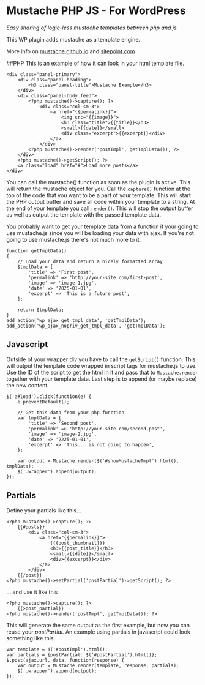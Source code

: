 # Mustache PHP JS - For WordPress
*Easy sharing of logic-less mustache templates between php and js.*

This WP plugin adds mustache as a template engine.

More info on [mustache.github.io](http://mustache.github.io) and [sitepoint.com](http://www.sitepoint.com/sharing-templates-between-php-and-javascript)

##PHP
This is an example of how it can look in your html template file.

```
<div class="panel-primary">
    <div class="panel-heading">
        <h3 class="panel-title">Mustache Example</h3>
    </div>
    <div class="panel-body feed">
        <?php mustache()->capture(); ?>
            <div class="col-sm-3">
                <a href="{{permalink}}">
                    <img src="{{image}}">
                    <h3 class="title">{{title}}</h3>
                    <small>{{date}}</small>
                    <div class="excerpt">{{excerpt}}</div>
                </a>
            </div>
        <?php mustache()->render('postTmpl', getTmplData()); ?>
    </div>
    <?php mustache()->getScript(); ?>
    <a class="load" href="#">Load more posts</a>
</div>
```
You can call the mustache() function as soon as the plugin is active. This will return the mustache object for you. Call the ```capture()``` function at the top of the code that you want to be a part of your template. This will start the PHP output buffer and save all code within your template to a string. At the end of your template you call ```render()```. This will stop the output buffer as well as output the template with the passed template data.

You probably want to get your template data from a function if your going to use mustache.js since you will be loading your data with ajax. If you're not going to use mustache.js there's not much more to it.
```
function getTmplData()
{
    // Load your data and return a nicely formatted array
    $tmplData = [
        'title' => 'First post',
        'permalink' => 'http://your-site.com/first-post',
        'image' => 'image-1.jpg',
        'date' => '2025-01-01',
        'excerpt' => 'This is a future post',
    ];

    return $tmplData;
}
add_action('wp_ajax_get_tmpl_data', 'getTmplData');
add_action('wp_ajax_nopriv_get_tmpl_data', 'getTmplData');
```

## Javascript
Outside of your wrapper div you have to call the ```getScript()``` function. This will output the template code wrapped in script tags for mustache.js to use. Use the ID of the script to get the html in it and pass that to ```Mustache.render``` together with your template data. Last step is to append (or maybe replace) the new content.

```
$('a#load').click(function(e) {
    e.preventDefault();

    // Get this data from your php function
    var tmplData = {
        'title' => 'Second post',
        'permalink' => 'http://your-site.com/second-post',
        'image' => 'image-2.jpg',
        'date' => '2225-01-01',
        'excerpt' => 'This... is not going to happen',
    };

    var output = Mustache.render($('#showMustacheTmpl').html(), tmplData);
    $('.wrapper').append(output);
});
```

## Partials
Define your partials like this...
```
<?php mustache()->capture(); ?>
    {{#posts}}
        <div class="col-sm-3">
            <a href="{{permalink}}">
                {{{post_thumbnail}}}
                <h3>{{post_title}}</h3>
                <small>{{date}}</small>
                <div>{{excerpt}}</div>
            </a>
        </div>
    {{/post}}
<?php mustache()->setPartial('postPartial')->getScript(); ?>
```
... and use it like this
```
<?php mustache()->capture(); ?>
    {{>post_partial}}
<?php mustache()->render('postTmpl', getTmplData()); ?>
```
This will generate the same output as the first example, but now you can reuse your *postPartial*. An example using partials in javascript could look something like this.
```
var template = $('#postTmpl').html();
var partials = {postPartial: $('#postPartial').html()};
$.post(ajax.url, data, function(response) {
    var output = Mustache.render(template, response, partials);
    $('.wrapper').append(output);
});
```
